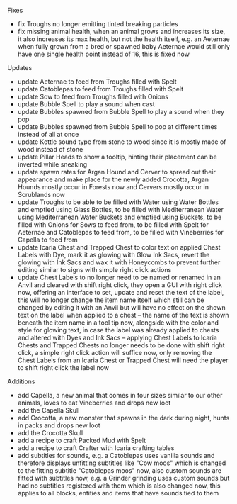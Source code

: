 Fixes

- fix Troughs no longer emitting tinted breaking particles
- fix missing animal health, when an animal grows and increases its size, it also increases its max health, but not the health itself, e.g. an Aeternae when fully grown from a bred or spawned baby Aeternae would still only have one single health point instead of 16, this is fixed now

Updates

- update Aeternae to feed from Troughs filled with Spelt
- update Catoblepas to feed from Troughs filled with Spelt
- update Sow to feed from Troughs filled with Onions
- update Bubble Spell to play a sound when cast
- update Bubbles spawned from Bubble Spell to play a sound when they pop
- update Bubbles spawned from Bubble Spell to pop at different times instead of all at once
- update Kettle sound type from stone to wood since it is mostly made of wood instead of stone
- update Pillar Heads to show a tooltip, hinting their placement can be inverted while sneaking
- update spawn rates for Argan Hound and Cerver to spread out their appearance and make place for the newly added Crocotta, Argan Hounds mostly occur in Forests now and Cervers mostly occur in Scrublands now
- update Troughs to be able to be filled with Water using Water Bottles and emptied using Glass Bottles, to be filled with Mediterranean Water using Mediterranean Water Buckets and emptied using Buckets, to be filled with Onions for Sows to feed from, to be filled with Spelt for Aeternae and Catoblepas to feed from, to be filled with Vineberries for Capella to feed from
- update Icaria Chest and Trapped Chest to color text on applied Chest Labels with Dye, mark it as glowing with Glow Ink Sacs, revert the glowing with Ink Sacs and wax it with Honeycombs to prevent further editing similar to signs with simple right click actions
- update Chest Labels to no longer need to be named or renamed in an Anvil and cleared with shift right click, they open a GUI with right click now, offering an interface to set, update and reset the text of the label, this will no longer change the item name itself which still can be changed by editing it with an Anvil but will have no effect on the shown text on the label when applied to a chest – the name of the text is shown beneath the item name in a tool tip now, alongside with the color and style for glowing text, in case the label was already applied to chests and altered with Dyes and Ink Sacs – applying Chest Labels to Icaria Chests and Trapped Chests no longer needs to be done with shift right click, a simple right click action will suffice now, only removing the Chest Labels from an Icaria Chest or Trapped Chest will need the player to shift right click the label now

Additions

- add Capella, a new animal that comes in four sizes similar to our other animals, loves to eat Vineberries and drops new loot
- add the Capella Skull
- add Crocotta, a new monster that spawns in the dark during night, hunts in packs and drops new loot
- add the Crocotta Skull
- add a recipe to craft Packed Mud with Spelt
- add a recipe to craft Crafter with Icaria crafting tables
- add subtitles for sounds, e.g. a Catoblepas uses vanilla sounds and therefore displays unfitting subtitles like "Cow moos" which is changed to the fitting subtitle "Catoblepas moos" now, also custom sounds are fitted with subtitles now, e.g. a Grinder grinding uses custom sounds but had no subtitles registered with them which is also changed now, this applies to all blocks, entities and items that have sounds tied to them
